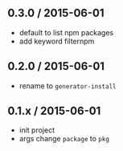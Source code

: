0.3.0 / 2015-06-01
------------------
- default to list npm packages
- add keyword filternpm

0.2.0 / 2015-06-01
------------------
- rename to `generator-install`

0.1.x / 2015-06-01
------------------
- init project
- args change `package` to `pkg`

